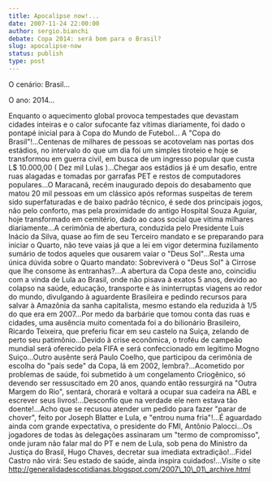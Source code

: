 ```yaml
---
title: Apocalipse now!...
date: 2007-11-24 22:00:00
author: sergio.bianchi
debate: Copa 2014: será bom para o Brasil?
slug: apocalipse-now
status: publish 
type: post
---
```


O cenário: Brasil...  

O ano: 2014...  

Enquanto o aquecimento global provoca tempestades que devastam cidades inteiras e o calor sufocante faz vítimas diariamente, foi dado o pontapé inicial para à Copa do Mundo de Futebol... A "Copa do Brasil"!...Centenas de milhares de pessoas se acotovelam nas portas dos estádios, no intervalo do que um dia foi um simples tiroteio e hoje se transformou em guerra civil, em busca de um ingresso popular que custa L$ 10.000,00 ( Dez mil Lulas )...Chegar aos estádios já é um desafio, entre ruas alagadas e tomadas por garrafas PET e restos de computadores populares...O Maracanã, recém inaugurado depois do desabamento que matou 20 mil pessoas em um clássico após reformas suspeitas de terem sido superfaturadas e de baixo padrão técnico, é sede dos principais jogos, não pelo conforto, mas pela proximidade do antigo Hospital Souza Aguiar, hoje transformado em cemitério, dado ao caos social que vitima milhares diariamente...A cerimônia de abertura, conduzida pelo Presidente Luís Inácio da Silva, quase ao fim de seu Terceiro mandato e se preparando para iniciar o Quarto, não teve vaias já que a lei em vigor determina fuzilamento sumário de todos aqueles que ousarem vaiar o "Deus Sol"...Resta uma única dúvida sobre o Quarto mandato: Sobreviverá o "Deus Sol" à Cirrose que lhe consome às entranhas?...A abertura da Copa deste ano, coincidiu com a vinda de Lula ao Brasil, onde não pisava à exatos 5 anos, devido ao colapso na saúde, educação, transporte e às ininterruptas viagens ao redor do mundo, divulgando à aguardente Brasileira e pedindo recursos para salvar à Amazônia da sanha capitalista, mesmo estando ela reduzida à 1/5 do que era em 2007...Por medo da barbárie que tomou conta das ruas e cidades, uma ausência muito comentada foi a do bilionário Brasileiro, Ricardo Teixeira, que preferiu ficar em seu castelo na Suiça, zelando de perto seu patimônio...Devido à crise econômica, o troféu de campeão mundial será oferecido pela FIFA e será confeccionado em legítimo Mogno Suiço...Outro ausênte será Paulo Coelho, que participou da cerimônia de escolha do "país sede" da Copa, lá em 2002, lembra?...Acometido por problemas de saúde, foi submetido à um congelamento Criogênico, só devendo ser ressuscitado em 20 anos, quando então ressurgirá na "Outra Margem do Rio", sentará, chorará e voltará a ocupar sua cadeira na ABL e escrever seus livros!...Desconfio que na verdade ele nem estava tão doente!...Acho que se recusou atender um pedido para fazer "parar de chover", feito por Joseph Blatter e Lula, e "entrou numa fria"!...É aguardado ainda com grande expectativa, o presidente do FMI, Antônio Palocci...Os jogadores de todas às delegações assinaram um "termo de compromisso", onde juram não falar mal do PT e nem de Lula, sob pena do Ministro da Justiça do Brasil, Hugo Chaves, decretar sua imediata extradição!...Fidel Castro não virá: Seu estado de saúde, ainda inspira cuidados!...Visite o site http://generalidadescotidianas.blogspot.com/2007\_10\_01\_archive.html
